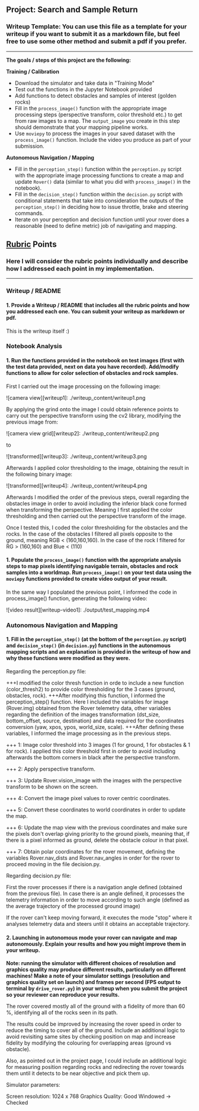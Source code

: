 ## Project: Search and Sample Return
### Writeup Template: You can use this file as a template for your writeup if you want to submit it as a markdown file, but feel free to use some other method and submit a pdf if you prefer.

---


**The goals / steps of this project are the following:**  

**Training / Calibration**  

* Download the simulator and take data in "Training Mode"
* Test out the functions in the Jupyter Notebook provided
* Add functions to detect obstacles and samples of interest (golden rocks)
* Fill in the `process_image()` function with the appropriate image processing steps (perspective transform, color threshold etc.) to get from raw images to a map.  The `output_image` you create in this step should demonstrate that your mapping pipeline works.
* Use `moviepy` to process the images in your saved dataset with the `process_image()` function.  Include the video you produce as part of your submission.

**Autonomous Navigation / Mapping**

* Fill in the `perception_step()` function within the `perception.py` script with the appropriate image processing functions to create a map and update `Rover()` data (similar to what you did with `process_image()` in the notebook). 
* Fill in the `decision_step()` function within the `decision.py` script with conditional statements that take into consideration the outputs of the `perception_step()` in deciding how to issue throttle, brake and steering commands. 
* Iterate on your perception and decision function until your rover does a reasonable (need to define metric) job of navigating and mapping.  

[//]: # (Image References)

[image1]: ./misc/rover_image.jpg
[image2]: ./calibration_images/example_grid1.jpg
[image3]: ./calibration_images/example_rock1.jpg 

## [Rubric](https://review.udacity.com/#!/rubrics/916/view) Points
### Here I will consider the rubric points individually and describe how I addressed each point in my implementation.  

---
### Writeup / README

#### 1. Provide a Writeup / README that includes all the rubric points and how you addressed each one.  You can submit your writeup as markdown or pdf.  

This is the writeup itself :)

### Notebook Analysis
#### 1. Run the functions provided in the notebook on test images (first with the test data provided, next on data you have recorded). Add/modify functions to allow for color selection of obstacles and rock samples.

First I carried out the image processing on the following image:

![camera view][writeup1]: ./writeup_content/writeup1.png

By applying the grind onto the image I could obtain reference points to carry out the perspective transform using the cv2 library, modifying the previous image from:

![camera view grid][writeup2]: ./writeup_content/writeup2.png

to 

![transformed][writeup3]: ./writeup_content/writeup3.png

Afterwards I applied color thresholding to the image, obtaining the result in the following binary image:

![transformed][writeup4]: ./writeup_content/writeup4.png

Afterwards I modified the order of the previous steps, overall regarding the obstacles image in order to avoid including the inferior black cone formed when transforming the perspective. Meaning I first applied the color thresholding and then carried out the perspective transform of the image.

Once I tested this, I coded the color thresholding for the obstacles and the rocks. In the case of the obstacles I filtered all pixels opposite to the ground, meaning RGB < (160,160,160). In the case of the rock I filtered for RG > (160,160) and Blue < (110)

#### 1. Populate the `process_image()` function with the appropriate analysis steps to map pixels identifying navigable terrain, obstacles and rock samples into a worldmap.  Run `process_image()` on your test data using the `moviepy` functions provided to create video output of your result. 

In the same way I populated the previous point, I informed the code in process_image() function, generating the following video:

![video result][writeup-video1]: ./output/test_mapping.mp4

### Autonomous Navigation and Mapping

#### 1. Fill in the `perception_step()` (at the bottom of the `perception.py` script) and `decision_step()` (in `decision.py`) functions in the autonomous mapping scripts and an explanation is provided in the writeup of how and why these functions were modified as they were.

Regarding the perception.py file:

+++I modified the color thresh function in orde to include a new function (color_thresh2) to provide color thresholding for the 3 cases (ground, obstacles, rock).
+++After modifying this function, I informed the perception_step() function. Here I included the variables for image (Rover.img) obtained from the Rover telemetry data, other variables regarding the definition of the images transformation (dst_size, bottom_offset, source, destination) and data required for the coordinates conversion (yaw, xpos, ypos, world_size, scale).
+++After defining these variables, I informed the image processing as in the previous steps.

+++ 1: Image color threshold into 3 images (1 for ground, 1 for obstacles & 1 for rock). I applied this color threshold first in order to avoid including afterwards the bottom corners in black after the perspective transform.

+++ 2: Apply perspective transform.

+++ 3: Update Rover.vision_image with the images with the perspective transform to be shown on the screen.

+++ 4: Convert the image pixel values to rover centric coordinates.

+++ 5: Convert these coordinates to world coordinates in order to update the map.

+++ 6: Update the map view with the previous coordinates and make sure the pixels don't overlap giving priority to the ground pixels, meaning that, if there is a pixel informed as ground, delete the obstacle colour in that pixel.

+++ 7: Obtain polar coordinates for the rover movement, defining the variables Rover.nav_dists and Rover.nav_angles in order for the rover to proceed moving in the file decision.py.

Regarding decision.py file:

First the rover processes if there is a navigation angle defined (obtained from the previous file). In case there is an angle defined, it processes the telemetry information in order to move according to such angle (defined as the average trajectory of the processed ground image)

If the rover can't keep moving forward, it executes the mode "stop" where it analyses telemetry data and steers until it obtains an acceptable trajectory.


#### 2. Launching in autonomous mode your rover can navigate and map autonomously.  Explain your results and how you might improve them in your writeup.  

**Note: running the simulator with different choices of resolution and graphics quality may produce different results, particularly on different machines!  Make a note of your simulator settings (resolution and graphics quality set on launch) and frames per second (FPS output to terminal by `drive_rover.py`) in your writeup when you submit the project so your reviewer can reproduce your results.**

The rover covered mostly all of the ground with a fidelity of more than 60 %, identifying all of the rocks seen in its path.

The results could be improved by increasing the rover speed in order to reduce the timing to cover all of the ground. Include an additional logic to avoid revisiting same sites by checking position on map and increase fidelity by modifying the colouring for overlapping areas (ground vs obstacle).

Also, as pointed out in the project page, I could include an additional logic for measuring position regarding rocks and redirecting the rover towards them until it detects to be near objective and pick them up.

Simulator parameters:

Screen resolution: 1024 x 768
Graphics Quality: Good
Windowed -> Checked
